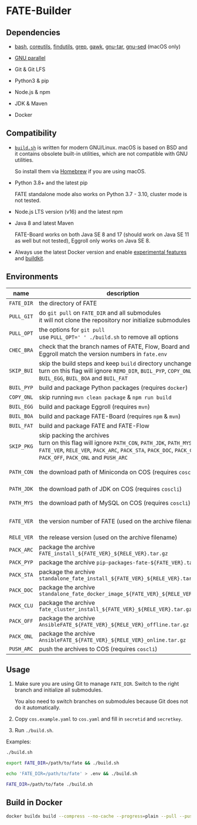 # FATE-Builder

## Dependencies

* [bash](https://formulae.brew.sh/formula/bash), [coreutils](https://formulae.brew.sh/formula/coreutils), [findutils](https://formulae.brew.sh/formula/findutils), [grep](https://formulae.brew.sh/formula/grep), [gawk](https://formulae.brew.sh/formula/gawk), [gnu-tar](https://formulae.brew.sh/formula/gnu-tar), [gnu-sed](https://formulae.brew.sh/formula/gnu-sed) (macOS only)

* [GNU parallel](https://www.gnu.org/software/parallel/)

* Git & Git LFS

* Python3 & pip

* Node.js & npm

* JDK & Maven

* Docker

## Compatibility

- [`build.sh`](./build.sh) is written for modern GNU/Linux. macOS is based on BSD and it contains obsolete built-in utilities, which are not compatible with GNU utilities.

  So install them via [Homebrew](https://brew.sh) if you are using macOS.

- Python 3.8+ and the latest pip

  FATE standalone mode also works on Python 3.7 - 3.10, cluster mode is not tested.

- Node.js LTS version (v16) and the latest npm

- Java 8 and latest Maven

  FATE-Board works on both Java SE 8 and 17 (should work on Java SE 11 as well but not tested), Eggroll only works on Java SE 8.

- Always use the latest Docker version and enable [experimental features](https://docs.docker.com/engine/reference/commandline/dockerd/#description) and [buildkit](https://docs.docker.com/engine/reference/commandline/dockerd/#feature-options).

## Environments

| name | description | default |
| --- | --- | --- |
| `FATE_DIR` | the directory of FATE | `/data/projects/fate` |
| `PULL_GIT` | do `git pull` on `FATE_DIR` and all submodules <br/> it will not clone the repository nor initialize submodules | `1` |
| `PULL_OPT` | the options for `git pull` <br/> use `PULL_OPT=' ' ./build.sh` to remove all options | `--rebase --stat --autostash` |
| `CHEC_BRA` | check that the branch names of FATE, Flow, Board and Eggroll match the version numbers in `fate.env` | `1` |
| `SKIP_BUI` | skip the build steps and keep `build` directory unchanged <br/> turn on this flag will ignore `REMO_DIR`, `BUIL_PYP`, `COPY_ONL`, `BUIL_EGG`, `BUIL_BOA` and `BUIL_FAT` | `0` |
| `BUIL_PYP` | build and package Python packages (requires `docker`) | `1` |
| `COPY_ONL` | skip running `mvn clean package` & `npm run build` | `0` |
| `BUIL_EGG` | build and package Eggroll (requires `mvn`) | `1` |
| `BUIL_BOA` | build and package FATE-Board (requires `npm` & `mvn`) | `1` |
| `BUIL_FAT` | build and package FATE and FATE-Flow | `1` |
| `SKIP_PKG` | skip packing the archives <br/> turn on this flag will ignore `PATH_CON`, `PATH_JDK`, `PATH_MYS`, `FATE_VER`, `RELE_VER`, `PACK_ARC`, `PACK_STA`, `PACK_DOC`, `PACK_CLU`, `PACK_OFF`, `PACK_ONL` and `PUSH_ARC` | `0` |
| `PATH_CON` | the download path of Miniconda on COS (requires `coscli`) | `cos://fate/Miniconda3-py38_4.12.0-Linux-x86_64.sh` |
| `PATH_JDK` | the download path of JDK on COS (requires `coscli`) | `cos://fate/jdk-8u192-linux-x64.tar.gz` |
| `PATH_MYS` | the download path of MySQL on COS (requires `coscli`) | `cos://fate/mysql-8.0.28.tar.gz` |
| `FATE_VER` | the version number of FATE (used on the archive filename) | automatically get it from `$FATE_DIR/fate.env` |
| `RELE_VER` | the release version (used on the archive filename) | `release` |
| `PACK_ARC` | package the archive `FATE_install_${FATE_VER}_${RELE_VER}.tar.gz` | `1` |
| `PACK_PYP` | package the archive `pip-packages-fate-${FATE_VER}.tar.gz` | `1` |
| `PACK_STA` | package the archive `standalone_fate_install_${FATE_VER}_${RELE_VER}.tar.gz` | `1` |
| `PACK_DOC` | package the archive `standalone_fate_docker_image_${FATE_VER}_${RELE_VER}.tar` | `1` |
| `PACK_CLU` | package the archive `fate_cluster_install_${FATE_VER}_${RELE_VER}.tar.gz` | `1` |
| `PACK_OFF` | package the archive `AnsibleFATE_${FATE_VER}_${RELE_VER}_offline.tar.gz` | `1` |
| `PACK_ONL` | package the archive `AnsibleFATE_${FATE_VER}_${RELE_VER}_online.tar.gz` | `1` |
| `PUSH_ARC` | push the archives to COS (requires `coscli`) | `0` |

## Usage

1.  Make sure you are using Git to manage `FATE_DIR`. Switch to the right branch and initialize all submodules.

    You also need to switch branches on submodules because Git does not do it automatically.

2.  Copy `cos.example.yaml` to `cos.yaml` and fill in `secretid` and `secretkey`.

3.  Run `./build.sh`.

Examples:

```bash
./build.sh

export FATE_DIR=/path/to/fate && ./build.sh

echo 'FATE_DIR=/path/to/fate' > .env && ./build.sh

FATE_DIR=/path/to/fate ./build.sh
```

## Build in Docker

```bash
docker buildx build --compress --no-cache --progress=plain --pull --push --rm --tag ccr.ccs.tencentyun.com/fate.ai/fate-builder:latest .
```
